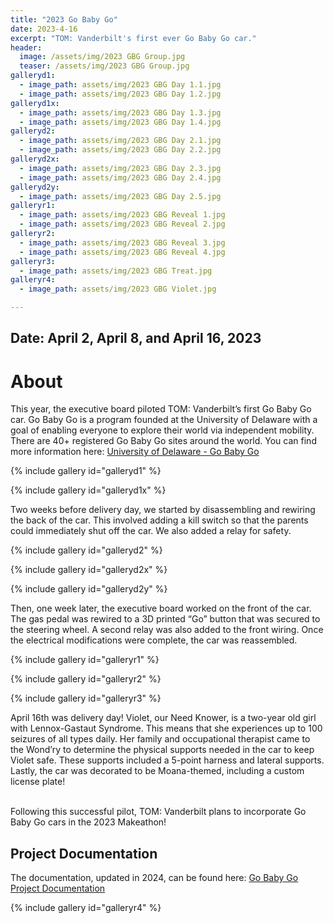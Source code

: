 ```yaml
---
title: "2023 Go Baby Go"
date: 2023-4-16
excerpt: "TOM: Vanderbilt's first ever Go Baby Go car."
header:
  image: /assets/img/2023 GBG Group.jpg
  teaser: /assets/img/2023 GBG Group.jpg
galleryd1:
  - image_path: assets/img/2023 GBG Day 1.1.jpg
  - image_path: assets/img/2023 GBG Day 1.2.jpg
galleryd1x:
  - image_path: assets/img/2023 GBG Day 1.3.jpg
  - image_path: assets/img/2023 GBG Day 1.4.jpg
galleryd2:
  - image_path: assets/img/2023 GBG Day 2.1.jpg
  - image_path: assets/img/2023 GBG Day 2.2.jpg
galleryd2x:
  - image_path: assets/img/2023 GBG Day 2.3.jpg
  - image_path: assets/img/2023 GBG Day 2.4.jpg
galleryd2y:
  - image_path: assets/img/2023 GBG Day 2.5.jpg
galleryr1:
  - image_path: assets/img/2023 GBG Reveal 1.jpg
  - image_path: assets/img/2023 GBG Reveal 2.jpg
galleryr2:
  - image_path: assets/img/2023 GBG Reveal 3.jpg
  - image_path: assets/img/2023 GBG Reveal 4.jpg
galleryr3: 
  - image_path: assets/img/2023 GBG Treat.jpg
galleryr4: 
  - image_path: assets/img/2023 GBG Violet.jpg

---
```


## Date: April 2, April 8, and April 16, 2023<br>

# About

This year, the executive board piloted TOM: Vanderbilt’s first Go Baby Go car. Go Baby Go is a program founded at the University of Delaware with a goal of enabling everyone to explore their world via independent mobility. There are 40+ registered Go Baby Go sites around the world. You can find more information here: [University of Delaware - Go Baby Go](https://sites.udel.edu/gobabygo/)

{% include gallery id="galleryd1" %}

{% include gallery id="galleryd1x" %}

Two weeks before delivery day, we started by disassembling and rewiring the back of the car. This involved adding a kill switch so that the parents could immediately shut off the car. We also added a relay for safety. 

{% include gallery id="galleryd2" %}

{% include gallery id="galleryd2x" %}

{% include gallery id="galleryd2y" %}

Then, one week later, the executive board worked on the front of the car. The gas pedal was rewired to a 3D printed “Go” button that was secured to the steering wheel. A second relay was also added to the front wiring. Once the electrical modifications were complete, the car was reassembled.

{% include gallery id="galleryr1" %}

{% include gallery id="galleryr2" %}

{% include gallery id="galleryr3" %}

April 16th was delivery day! Violet, our Need Knower, is a two-year old girl with Lennox-Gastaut Syndrome. This means that she experiences up to 100 seizures of all types daily. Her family and occupational therapist came to the Wond’ry to determine the physical supports needed in the car to keep Violet safe. These supports included a 5-point harness and lateral supports. Lastly, the car was decorated to be Moana-themed, including a custom license plate!<br><br>

Following this successful pilot, TOM: Vanderbilt plans to incorporate Go Baby Go cars in the 2023 Makeathon! 

## Project Documentation

The documentation, updated in 2024, can be found here: [Go Baby Go Project Documentation](https://tomglobal.org/project?id=65dce93dc360e629290718f4)

{% include gallery id="galleryr4" %}
